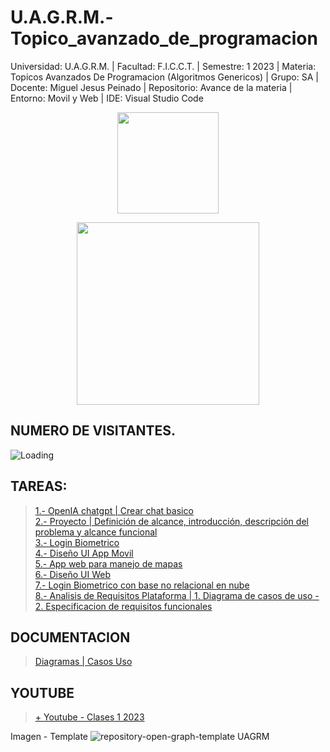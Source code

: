 # U.A.G.R.M.-Topico_avanzado_de_programacion

Universidad: U.A.G.R.M. | Facultad: F.I.C.C.T. | Semestre: 1 2023 | Materia: Topicos Avanzados De Programacion (Algoritmos Genericos) | Grupo: SA | Docente: Miguel Jesus Peinado | Repositorio: Avance de la materia | Entorno: Movil y Web | IDE: Visual Studio Code

<p align="center"><img src="https://user-images.githubusercontent.com/36086876/146686931-7454e35d-a44b-422f-84c6-c3645d235ad3.png" width="162"></p>
<p align="center"><img src="https://user-images.githubusercontent.com/36086876/148548585-d4259cff-b909-48de-8d48-c41a7ba2cab3.png" width="292"></p>

## NUMERO DE VISITANTES.

<img align="left" src = "https://profile-counter.glitch.me/U.A.G.R.M.-Topicos_avanzados_de_programacion/count.svg" alt ="Loading"> <br>

## TAREAS:

> [1.- OpenIA chatgpt | Crear chat basico](https://github.com/jhasmany-fernandez/F.I.C.C.T.-Proyecto_ChatGpt-ELC103)<br>
> [2.- Proyecto | Definición de alcance, introducción, descripción del problema y alcance funcional](https://1drv.ms/w/s!ArQLL-6st4rhyiaDEc9uYjqW1OYa)<br> 
> [3.- Login Biometrico](https://github.com/jhasmany-fernandez/F.I.C.C.T.-Proyecto_login_reconocimiento_facial-ELC103.git)<br>
> [4.- Diseño UI App Movil](https://www.figma.com/file/cSdrOsmGZgwN5HIG734n6B/Topic---Movil?node-id=0%3A1&t=lP9lxWgD9dnoYzG3-1)<br>
> [5.- App web para manejo de mapas](https://github.com/jhasmany-fernandez/F.I.C.C.T.-Api_Maps-Google_Cloud-ELC103.git)<br>
> [6.- Diseño UI Web](https://www.figma.com/file/mji2KHhAVzNMyfY28MuJ8H/Topic---Web?node-id=0%3A1&t=LxaTjeYdU6wIui2k-1)<br>
> [7.- Login Biometrico con base no relacional en nube](https://github.com/yordi54/login-angular)<br>
> [8.- Analisis de Requisitos Plataforma | 1. Diagrama de casos de uso - 2. Especificacion de requisitos funcionales](https://1drv.ms/w/s!ArQLL-6st4rhyiaDEc9uYjqW1OYa?e=x2tpTv)<br>

## DOCUMENTACION
> [Diagramas | Casos Uso](https://github.com/uagrm-developer-community-sw/U.A.G.R.M.-Topicos_avanzados_de_programacion/tree/master/Diagramas)<BR>

## YOUTUBE
> [+ Youtube - Clases 1 2023](Messenger)

Imagen - Template
![repository-open-graph-template UAGRM](https://user-images.githubusercontent.com/36086876/88793812-6e45de80-d16b-11ea-9b49-764ae91194d3.png)
